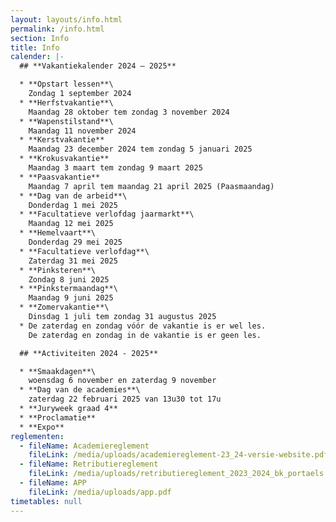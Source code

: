 ```yaml
---
layout: layouts/info.html
permalink: /info.html
section: Info
title: Info
calender: |-
  ## **Vakantiekalender 2024 – 2025**

  * **O﻿pstart lessen**\
    Zondag 1 september 2024
  * **Herfstvakantie**\
    Maandag 28 oktober tem zondag 3 november 2024
  * **Wapenstilstand**\
    Maandag 11 november 2024
  * **Kerstvakantie**
    Maandag 23 december 2024 tem zondag 5 januari 2025
  * **Krokusvakantie**
    Maandag 3 maart tem zondag 9 maart 2025
  * **Paasvakantie**
    Maandag 7 april tem maandag 21 april 2025 (Paasmaandag)
  * **D﻿ag van de arbeid**\
    Donderdag 1 mei 2025
  * **F﻿acultatieve verlofdag jaarmarkt**\
    M﻿aandag 12 mei 2025
  * **H﻿emelvaart**\
    D﻿onderdag 29 mei 2025
  * **Facultatieve verlofdag**\
    Z﻿aterdag 31 mei 2025
  * **P﻿inksteren**\
    Z﻿ondag 8 juni 2025
  * **P﻿inkstermaandag**\
    M﻿aandag 9 juni 2025
  * **Zomervakantie**\
    Dinsdag 1 juli tem zondag 31 augustus 2025
  * De zaterdag en zondag vóór de vakantie is er wel les.
    De zaterdag en zondag in de vakantie is er geen les.

  ## **A﻿ctiviteiten 2024 - 2025**

  * **S﻿maakdagen**\
    w﻿oensdag 6 november en zaterdag 9 november
  * **D﻿ag van de academies**\
    z﻿aterdag 22 februari 2025 van 13u30 tot 17u
  * **J﻿uryweek graad 4**
  * **P﻿roclamatie**
  * **E﻿xpo**
reglementen:
  - fileName: Academiereglement
    fileLink: /media/uploads/academiereglement-23_24-versie-website.pdf
  - fileName: Retributiereglement
    fileLink: /media/uploads/retributiereglement_2023_2024_bk_portaels.pdf
  - fileName: APP
    fileLink: /media/uploads/app.pdf
timetables: null
---
```

